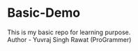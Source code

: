 # Basic-Demo
This is my basic repo for learning purpose.
<br>
Author - Yuvraj Singh Rawat (ProGrammer)
